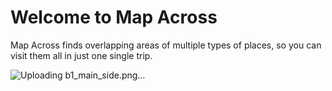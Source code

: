 # Welcome to Map Across
Map Across finds overlapping areas of multiple types of places, so you can visit them all in just one single trip.

![Uploading b1_main_side.png…]()
